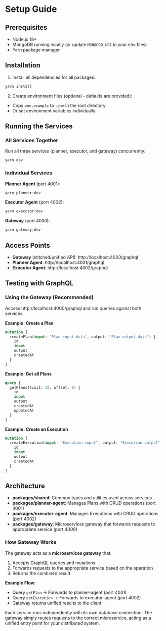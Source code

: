 # Setup Guide

## Prerequisites

- Node.js 18+
- MongoDB running locally (or update `MONGODB_URI` in your env files)
- Yarn package manager

## Installation

1. Install all dependencies for all packages:
```bash
yarn install
```

2. Create environment files (optional - defaults are provided):
- Copy `env.example` to `.env` in the root directory
- Or set environment variables individually

## Running the Services

### All Services Together
Run all three services (planner, executor, and gateway) concurrently:
```bash
yarn dev
```

### Individual Services

**Planner Agent** (port 4001):
```bash
yarn planner:dev
```

**Executor Agent** (port 4002):
```bash
yarn executor:dev
```

**Gateway** (port 4000):
```bash
yarn gateway:dev
```

## Access Points

- **Gateway** (stitched/unified API): http://localhost:4000/graphql
- **Planner Agent**: http://localhost:4001/graphql
- **Executor Agent**: http://localhost:4002/graphql

## Testing with GraphQL

### Using the Gateway (Recommended)
Access http://localhost:4000/graphql and run queries against both services.

**Example: Create a Plan**
```graphql
mutation {
  createPlan(input: "Plan input data", output: "Plan output data") {
    id
    input
    output
    createdAt
  }
}
```

**Example: Get all Plans**
```graphql
query {
  getPlans(limit: 10, offset: 0) {
    id
    input
    output
    createdAt
    updatedAt
  }
}
```

**Example: Create an Execution**
```graphql
mutation {
  createExecution(input: "Execution input", output: "Execution output") {
    id
    input
    output
    createdAt
  }
}
```

## Architecture

- **packages/shared**: Common types and utilities used across services
- **packages/planner-agent**: Manages Plans with CRUD operations (port 4001)
- **packages/executor-agent**: Manages Executions with CRUD operations (port 4002)
- **packages/gateway**: Microservices gateway that forwards requests to appropriate service (port 4000)

### How Gateway Works

The gateway acts as a **microservices gateway** that:
1. Accepts GraphQL queries and mutations
2. Forwards requests to the appropriate service based on the operation
3. Returns the combined result

**Example Flow:**
- Query `getPlan` → Forwards to planner-agent (port 4001)
- Query `getExecution` → Forwards to executor-agent (port 4002)
- Gateway returns unified results to the client

Each service runs independently with its own database connection. The gateway simply routes requests to the correct microservice, acting as a unified entry point for your distributed system.

